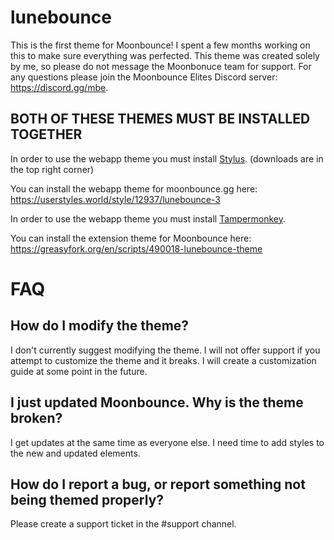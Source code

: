 # lunebounce
This is the first theme for Moonbounce! I spent a few months working on this to make sure everything was perfected. This theme was created solely by me, so please do not message the Moonbonuce team for support.
For any questions please join the Moonbounce Elites Discord server: https://discord.gg/mbe.

## BOTH OF THESE THEMES MUST BE INSTALLED TOGETHER
In order to use the webapp theme you must install [Stylus](https://add0n.com/stylus.html). (downloads are in the top right corner)

You can install the webapp theme for moonbounce.gg here: https://userstyles.world/style/12937/lunebounce-3

In order to use the webapp theme you must install [Tampermonkey](https://www.tampermonkey.net/).

You can install the extension theme for Moonbounce here: https://greasyfork.org/en/scripts/490018-lunebounce-theme

# FAQ
## How do I modify the theme?
I don't currently suggest modifying the theme. I will not offer support if you attempt to customize the theme and it breaks.
I will create a customization guide at some point in the future.

## I just updated Moonbounce. Why is the theme broken?
I get updates at the same time as everyone else. I need time to add styles to the new and updated elements.

## How do I report a bug, or report something not being themed properly?
Please create a support ticket in the #support channel.

